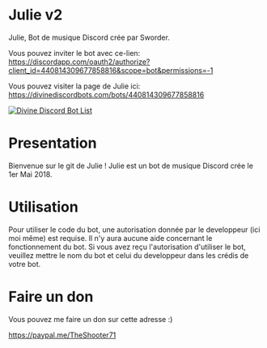 # Julie v2

Julie, Bot de musique Discord crée par Sworder.

Vous pouvez inviter le bot avec ce-lien:
https://discordapp.com/oauth2/authorize?client_id=440814309677858816&scope=bot&permissions=-1

Vous pouvez visiter la page de Julie ici: https://divinediscordbots.com/bots/440814309677858816

[![Divine Discord Bot List](https://divinediscordbots.com/api/widget/440814309677858816.svg)](https://divinediscordbots.com/bots/440814309677858816)

# Presentation
Bienvenue sur le git de Julie !
Julie est un bot de musique Discord crée le 1er Mai 2018.

# Utilisation
Pour utiliser le code du bot, une autorisation donnée par le developpeur (ici moi même) est requise.
Il n'y aura aucune aide concernant le fonctionnement du bot.
Si vous avez reçu l'autorisation d'utiliser le bot, veuillez mettre le nom du bot et celui du developpeur dans les crédis de votre bot.

# Faire un don

Vous pouvez me faire un don sur cette adresse :)

https://paypal.me/TheShooter71  


